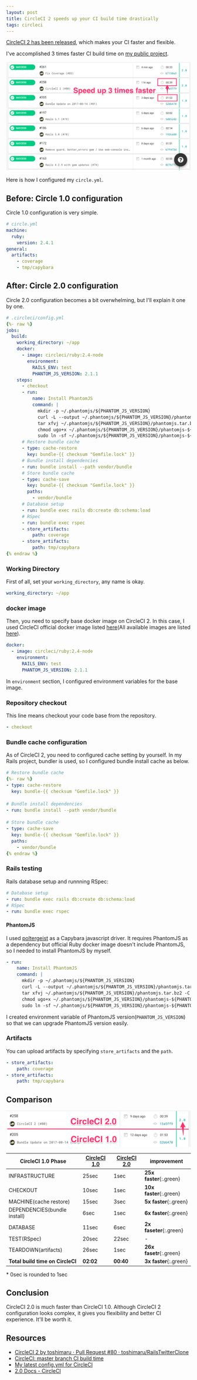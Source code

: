 ```yaml
---
layout: post
title: CircleCI 2 speeds up your CI build time drastically
tags: circleci
---
```


[CircleCI 2 has been released](https://circleci.com/blog/launching-today-circleci-2-0-reaches-general-availability/), which makes your CI faster and flexible.

I've accomplished 3 times faster CI build time on [my public project](https://github.com/toshimaru/RailsTwitterClone).

![faster build time](/images/circleci2.png)

Here is how I configured my `circle.yml`.

## Before: Circle 1.0 configuration

Circle 1.0 configuration is very simple.

```yml
# circle.yml
machine:
  ruby:
    version: 2.4.1
general:
  artifacts:
    - coverage
    - tmp/capybara
```

## After: Circle 2.0 configuration

Circle 2.0 configuration becomes a bit overwhelming, but I'll explain it one by one.

```yml
# .circleci/config.yml
{%- raw %}
jobs:
  build:
    working_directory: ~/app
    docker:
      - image: circleci/ruby:2.4-node
        environment:
          RAILS_ENV: test
          PHANTOM_JS_VERSION: 2.1.1
    steps:
      - checkout
      - run:
          name: Install PhantomJS
          command: |
            mkdir -p ~/.phantomjs/${PHANTOM_JS_VERSION}
            curl -L --output ~/.phantomjs/${PHANTOM_JS_VERSION}/phantomjs.tar.bz2 https://bitbucket.org/ariya/phantomjs/downloads/phantomjs-${PHANTOM_JS_VERSION}-linux-x86_64.tar.bz2
            tar xfvj ~/.phantomjs/${PHANTOM_JS_VERSION}/phantomjs.tar.bz2 -C ~/.phantomjs/${PHANTOM_JS_VERSION}/
            chmod ugo+x ~/.phantomjs/${PHANTOM_JS_VERSION}/phantomjs-${PHANTOM_JS_VERSION}-linux-x86_64/bin/phantomjs
            sudo ln -sf ~/.phantomjs/${PHANTOM_JS_VERSION}/phantomjs-${PHANTOM_JS_VERSION}-linux-x86_64/bin/phantomjs /usr/local/bin/phantomjs
      # Restore bundle cache
      - type: cache-restore
        key: bundle-{{ checksum "Gemfile.lock" }}
      # Bundle install dependencies
      - run: bundle install --path vendor/bundle
      # Store bundle cache
      - type: cache-save
        key: bundle-{{ checksum "Gemfile.lock" }}
        paths:
          - vendor/bundle
      # Database setup
      - run: bundle exec rails db:create db:schema:load
      # RSpec
      - run: bundle exec rspec
      - store_artifacts:
          path: coverage
      - store_artifacts:
          path: tmp/capybara
{% endraw %}
```

### Working Directory

First of all, set your `working_directory`, any name is okay.

```yml
working_directory: ~/app
```

### docker image

Then, you need to specify base docker image on CircleCI 2. In this case, I used CircleCI official docker image listed [here](https://hub.docker.com/r/circleci/ruby/tags/)(All available images are listed [here](https://hub.docker.com/u/circleci/)).

```yml
docker:
  - image: circleci/ruby:2.4-node
    environment:
      RAILS_ENV: test
      PHANTOM_JS_VERSION: 2.1.1
```

In `environment` section, I configured environment variables for the base image.

### Repository checkout

This line means checkout your code base from the repository.

```yml
- checkout
```

### Bundle cache configuration

As of CircleCI 2, you need to configured cache setting by yourself. In my Rails project, bundler is used, so I configured bundle install cache as below.

```yml
# Restore bundle cache
{%- raw %}
- type: cache-restore
  key: bundle-{{ checksum "Gemfile.lock" }}

# Bundle install dependencies
- run: bundle install --path vendor/bundle

# Store bundle cache
- type: cache-save
  key: bundle-{{ checksum "Gemfile.lock" }}
  paths:
    - vendor/bundle
{% endraw %}
```

### Rails testing

Rails database setup and runnning RSpec:

```yml
# Database setup
- run: bundle exec rails db:create db:schema:load
# RSpec
- run: bundle exec rspec
```

#### PhantomJS

I used [poltergeist](https://github.com/teampoltergeist/poltergeist) as a Capybara javascript driver. It requires PhantomJS as a dependency but official Ruby docker image doesn't include PhantomJS, so I needed to install PhantomJS by myself.

```yml
- run:
    name: Install PhantomJS
    command: |
      mkdir -p ~/.phantomjs/${PHANTOM_JS_VERSION}
      curl -L --output ~/.phantomjs/${PHANTOM_JS_VERSION}/phantomjs.tar.bz2 https://bitbucket.org/ariya/phantomjs/downloads/phantomjs-${PHANTOM_JS_VERSION}-linux-x86_64.tar.bz2
      tar xfvj ~/.phantomjs/${PHANTOM_JS_VERSION}/phantomjs.tar.bz2 -C ~/.phantomjs/${PHANTOM_JS_VERSION}/
      chmod ugo+x ~/.phantomjs/${PHANTOM_JS_VERSION}/phantomjs-${PHANTOM_JS_VERSION}-linux-x86_64/bin/phantomjs
      sudo ln -sf ~/.phantomjs/${PHANTOM_JS_VERSION}/phantomjs-${PHANTOM_JS_VERSION}-linux-x86_64/bin/phantomjs /usr/local/bin/phantomjs
```

I created environment variable of PhantomJS version(`PHANTOM_JS_VERSION`) so that we can upgrade PhantomJS version easily.

### Artifacts

You can upload artifacts by specifying `store_artifacts` and the `path`.

```yml
- store_artifacts:
    path: coverage
- store_artifacts:
    path: tmp/capybara
```

## Comparison

![circleci 1 to 2](/images/circleci2-2.png)

| CircleCI 1.0 Phase | [CircleCI 1.0](https://circleci.com/gh/toshimaru/RailsTwitterClone/197) |  [CircleCI 2.0](https://circleci.com/gh/toshimaru/RailsTwitterClone/264) | improvement |
| --- | --- | --- | --- |
| INFRASTRUCTURE | 25sec | 1sec | **25x faster**{:.green} |
| CHECKOUT | 10sec | 1sec | **10x faster**{:.green} |
| MACHINE(cache restore) | 15sec | 3sec | **5x faster**{:.green} |
| DEPENDENCIES(bundle install) | 6sec | 1sec | **6x faster**{:.green} |
| DATABASE | 11sec | 6sec | **2x faseter**{:.green} |
| TEST(RSpec) | 20sec | 22sec | - |
| TEARDOWN(artifacts) | 26sec | 1sec | **26x fasetr**{:.green} |
| **Total build time on CircleCI** | **02:02** | **00:40** | **3x faster**{:.green} |

\* 0sec is rounded to 1sec

## Conclusion

CircleCI 2.0 is much faster than CircleCI 1.0. Although CircleCI 2 configuration looks complex, it gives you flexibility and better CI experience. It'll be worth it.

## Resources

- [CircleCI 2 by toshimaru · Pull Request #80 · toshimaru/RailsTwitterClone](https://github.com/toshimaru/RailsTwitterClone/pull/80)
- [CircleCI: master branch CI build time](https://circleci.com/gh/toshimaru/RailsTwitterClone/tree/master)
- [My latest config.yml for CircleCI](https://github.com/toshimaru/RailsTwitterClone/blob/master/.circleci/config.yml)
- [2.0 Docs - CircleCI](https://circleci.com/docs/2.0/)
